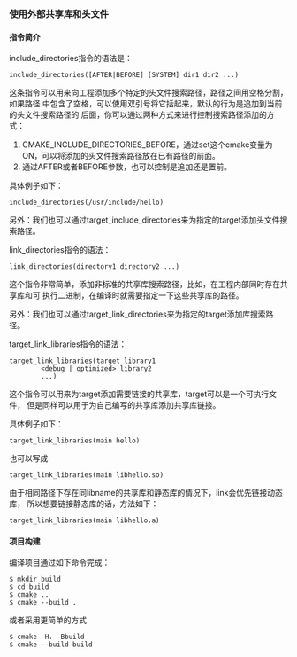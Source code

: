 ### 使用外部共享库和头文件

#### 指令简介

include_directories指令的语法是：
```
include_directories([AFTER|BEFORE] [SYSTEM] dir1 dir2 ...)
```
这条指令可以用来向工程添加多个特定的头文件搜索路径，路径之间用空格分割，如果路径
中包含了空格，可以使用双引号将它括起来，默认的行为是追加到当前的头文件搜索路径的
后面，你可以通过两种方式来进行控制搜索路径添加的方式：
1. CMAKE_INCLUDE_DIRECTORIES_BEFORE，通过set这个cmake变量为ON，可以将添加的头文件搜索路径放在已有路径的前面。
2. 通过AFTER或者BEFORE参数，也可以控制是追加还是置前。

具体例子如下：
```
include_directories(/usr/include/hello)
```

另外：我们也可以通过target_include_directories来为指定的target添加头文件搜索路径。

link_directories指令的语法：
```
link_directories(directory1 directory2 ...)
```
这个指令非常简单，添加非标准的共享库搜索路径，比如，在工程内部同时存在共享库和可
执行二进制，在编译时就需要指定一下这些共享库的路径。

另外：我们也可以通过target_link_directories来为指定的target添加库搜索路径。

target_link_libraries指令的语法：
```
target_link_libraries(target library1
        <debug | optimized> library2
        ...)
```
这个指令可以用来为target添加需要链接的共享库，target可以是一个可执行文件，
但是同样可以用于为自己编写的共享库添加共享库链接。

具体例子如下：
```
target_link_libraries(main hello)
```
也可以写成
```
target_link_libraries(main libhello.so)
```

由于相同路径下存在同libname的共享库和静态库的情况下，link会优先链接动态库，
所以想要链接静态库的话，方法如下：
```
target_link_libraries(main libhello.a)
```

#### 项目构建

编译项目通过如下命令完成：

```shell
$ mkdir build
$ cd build
$ cmake ..
$ cmake --build .
```

或者采用更简单的方式

```shell
$ cmake -H. -Bbuild
$ cmake --build build
```



